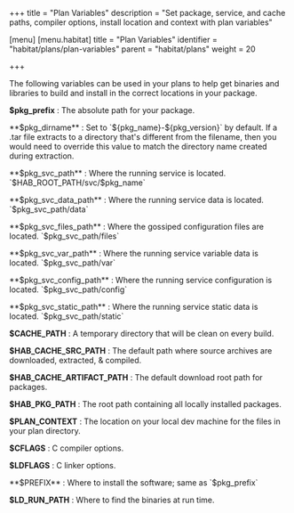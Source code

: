 +++
title = "Plan Variables"
description = "Set package, service, and cache paths, compiler options, install location and context with plan variables"

[menu]
  [menu.habitat]
    title = "Plan Variables"
    identifier = "habitat/plans/plan-variables"
    parent = "habitat/plans"
    weight = 20

+++

The following variables can be used in your plans to help get binaries and libraries to build and install in the correct locations in your package.

**$pkg_prefix**
: The absolute path for your package.

**$pkg_dirname**
: Set to `${pkg_name}-${pkg_version}` by default. If a .tar file extracts to a directory that's different from the filename, then you would need to override this value to match the directory name created during extraction.

**$pkg_svc_path**
: Where the running service is located. `$HAB_ROOT_PATH/svc/$pkg_name`

**$pkg_svc_data_path**
: Where the running service data is located. `$pkg_svc_path/data`

**$pkg_svc_files_path**
: Where the gossiped configuration files are located. `$pkg_svc_path/files`

**$pkg_svc_var_path**
: Where the running service variable data is located. `$pkg_svc_path/var`

**$pkg_svc_config_path**
: Where the running service configuration is located. `$pkg_svc_path/config`

**$pkg_svc_static_path**
: Where the running service static data is located. `$pkg_svc_path/static`

**$CACHE_PATH**
: A temporary directory that will be clean on every build.

**$HAB_CACHE_SRC_PATH**
: The default path where source archives are downloaded, extracted, & compiled.

**$HAB_CACHE_ARTIFACT_PATH**
: The default download root path for packages.

**$HAB_PKG_PATH**
: The root path containing all locally installed packages.

**$PLAN_CONTEXT**
: The location on your local dev machine for the files in your plan directory.

**$CFLAGS**
: C compiler options.

**$LDFLAGS**
: C linker options.

**$PREFIX**
: Where to install the software; same as `$pkg_prefix`

**$LD_RUN_PATH**
: Where to find the binaries at run time.

